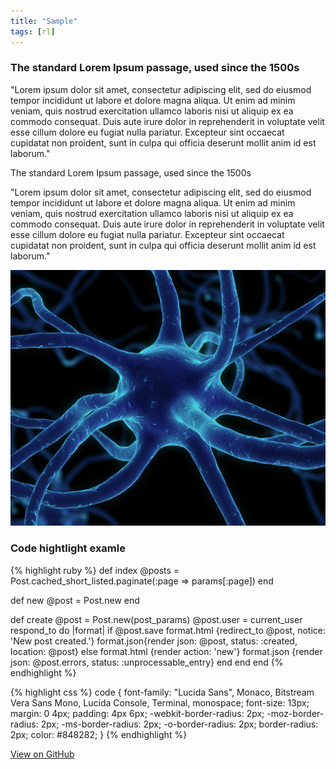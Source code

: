 ```yaml
---
title: "Sample"
tags: [rl]
---
```



### The standard Lorem Ipsum passage, used since the 1500s
"Lorem ipsum dolor sit amet, consectetur adipiscing elit, sed do eiusmod tempor incididunt ut labore et dolore magna aliqua. Ut enim ad minim veniam, quis nostrud exercitation ullamco laboris nisi ut aliquip ex ea commodo consequat. Duis aute irure dolor in reprehenderit in voluptate velit esse cillum dolore eu fugiat nulla pariatur. Excepteur sint occaecat cupidatat non proident, sunt in culpa qui officia deserunt mollit anim id est laborum."

The standard Lorem Ipsum passage, used since the 1500s

"Lorem ipsum dolor sit amet, consectetur adipiscing elit, sed do eiusmod tempor incididunt ut labore et dolore magna aliqua. Ut enim ad minim veniam, quis nostrud exercitation ullamco laboris nisi ut aliquip ex ea commodo consequat. Duis aute irure dolor in reprehenderit in voluptate velit esse cillum dolore eu fugiat nulla pariatur. Excepteur sint occaecat cupidatat non proident, sunt in culpa qui officia deserunt mollit anim id est laborum."

![localpic](/images/neuron.jpg)

### Code hightlight examle

{% highlight ruby %}
def index
  @posts = Post.cached_short_listed.paginate(:page => params[:page])
end

def new
  @post = Post.new
end

def create
  @post = Post.new(post_params)
  @post.user = current_user
  respond_to do |format|
    if @post.save
      format.html {redirect_to @post, notice: 'New post created.'}
      format.json{render json: @post, status: :created, location: @post}
    else
      format.html {render action: 'new'}
      format.json {render json: @post.errors, status: :unprocessable_entry}
    end
  end
end
{% endhighlight %}

{% highlight css %}
code {
  font-family: "Lucida Sans", Monaco, Bitstream Vera Sans Mono, Lucida Console, Terminal, monospace;
  font-size: 13px;
  margin: 0 4px;
  padding: 4px 6px;
  -webkit-border-radius: 2px;
  -moz-border-radius: 2px;
  -ms-border-radius: 2px;
  -o-border-radius: 2px;
  border-radius: 2px;
    color: #848282;
}
{% endhighlight %}


<a href="https://github.com/adamtiger/ai/tree/code" target="_blank" class="btn btn-success"><i class="fa fa-github fa-lg"></i> View on GitHub</a>

